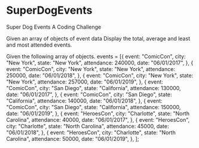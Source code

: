# SuperDogEvents
Super Dog Events A Coding Challenge

Given an array of objects of event data
Display the total, average and least and most attended events.

Given the following array of objects.
events = [{
    event: "ComicCon",
    city: "New York",
    state: "New York",
    attendance: 240000,
    date: "06/01/2017",
  },
  {
    event: "ComicCon",
    city: "New York",
    state: "New York",
    attendance: 250000,
    date: "06/01/2018",
  },
  {
    event: "ComicCon",
    city: "New York",
    state: "New York",
    attendance: 257000,
    date: "06/01/2019",
  },
  {
    event: "ComicCon",
    city: "San Diego",
    state: "California",
    attendance: 130000,
    date: "06/01/2017",
  },
  {
    event: "ComicCon",
    city: "San Diego",
    state: "California",
    attendance: 140000,
    date: "06/01/2018",
  },
  {
    event: "ComicCon",
    city: "San Diego",
    state: "California",
    attendance: 150000,
    date: "06/01/2019",
  },
  {
    event: "HeroesCon",
    city: "Charlotte",
    state: "North Carolina",
    attendance: 40000,
    date: "06/01/2017",
  },
  {
    event: "HeroesCon",
    city: "Charlotte",
    state: "North Carolina",
    attendance: 45000,
    date: "06/01/2018",
  },
  {
    event: "HeroesCon",
    city: "Charlotte",
    state: "North Carolina",
    attendance: 50000,
    date: "06/01/2019",
  },
];
